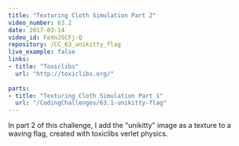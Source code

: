 ```yaml
---
title: "Texturing Cloth Simulation Part 2"
video_number: 63.2
date: 2017-03-14
video_id: FeXnJSCFj-Q
repository: /CC_63_unikitty_flag
live_example: false
links:
- title: "Toxiclibs"  
  url: "http://toxiclibs.org/"
  
parts:
- title: "Texturing Cloth Simulation Part 1"
  url: "/CodingChallenges/63.1-unikitty-flag"
---
```


In part 2 of this challenge, I add the "unikitty" image as a texture to a waving flag, created with toxiclibs verlet physics.


